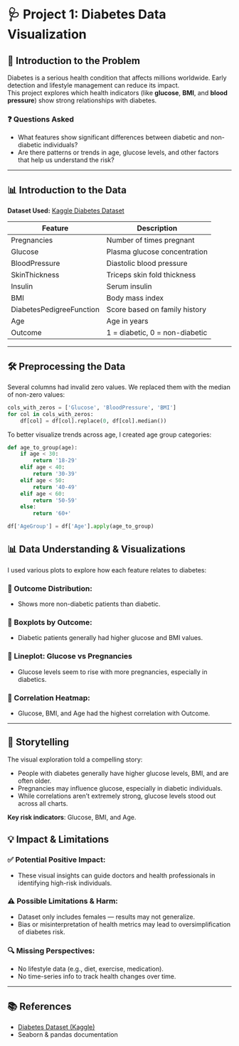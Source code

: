 # 🩺 Project 1: Diabetes Data Visualization

## 📌 Introduction to the Problem

Diabetes is a serious health condition that affects millions worldwide. Early detection and lifestyle management can reduce its impact.  
This project explores which health indicators (like **glucose**, **BMI**, and **blood pressure**) show strong relationships with diabetes.

### ❓ Questions Asked
- What features show significant differences between diabetic and non-diabetic individuals?
- Are there patterns or trends in age, glucose levels, and other factors that help us understand the risk?

---

## 📊 Introduction to the Data

**Dataset Used:** [Kaggle Diabetes Dataset](https://www.kaggle.com/datasets/akshaydattatraykhare/diabetes-dataset)

| Feature | Description |
|---------|-------------|
| Pregnancies | Number of times pregnant |
| Glucose | Plasma glucose concentration |
| BloodPressure | Diastolic blood pressure |
| SkinThickness | Triceps skin fold thickness |
| Insulin | Serum insulin |
| BMI | Body mass index |
| DiabetesPedigreeFunction | Score based on family history |
| Age | Age in years |
| Outcome | 1 = diabetic, 0 = non-diabetic |

---

## 🛠️ Preprocessing the Data

Several columns had invalid zero values. We replaced them with the median of non-zero values:

```python
cols_with_zeros = ['Glucose', 'BloodPressure', 'BMI']
for col in cols_with_zeros:
    df[col] = df[col].replace(0, df[col].median())

```
To better visualize trends across age, I created age group categories:

```python
def age_to_group(age):
    if age < 30:
        return '18-29'
    elif age < 40:
        return '30-39'
    elif age < 50:
        return '40-49'
    elif age < 60:
        return '50-59'
    else:
        return '60+'

df['AgeGroup'] = df['Age'].apply(age_to_group)
```
## 📊 Data Understanding & Visualizations

I used various plots to explore how each feature relates to diabetes:

### 🔹 Outcome Distribution:
- Shows more non-diabetic patients than diabetic.

### 🔹 Boxplots by Outcome:
- Diabetic patients generally had higher glucose and BMI values.

### 🔹 Lineplot: Glucose vs Pregnancies
- Glucose levels seem to rise with more pregnancies, especially in diabetics.

### 🔹 Correlation Heatmap:
- Glucose, BMI, and Age had the highest correlation with Outcome.

---

## 📖 Storytelling

The visual exploration told a compelling story:

- People with diabetes generally have higher glucose levels, BMI, and are often older.
- Pregnancies may influence glucose, especially in diabetic individuals.
- While correlations aren’t extremely strong, glucose levels stood out across all charts.

**Key risk indicators**: Glucose, BMI, and Age.

## 💡 Impact & Limitations

### ✅ Potential Positive Impact:
- These visual insights can guide doctors and health professionals in identifying high-risk individuals.

### ⚠️ Possible Limitations & Harm:
- Dataset only includes females — results may not generalize.
- Bias or misinterpretation of health metrics may lead to oversimplification of diabetes risk.

### 🔍 Missing Perspectives:
- No lifestyle data (e.g., diet, exercise, medication).
- No time-series info to track health changes over time.

---

## 📚 References

- [Diabetes Dataset (Kaggle)](https://www.kaggle.com/datasets/akshaydattatraykhare/diabetes-dataset)
- Seaborn & pandas documentation
